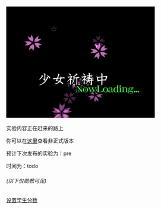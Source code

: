 ![](./pic/pary.gif)



实验内容正在赶来的路上

你可以在[<u>这里</u>](https://github.com/BUAA-SE-Compiling/Slang-tutorial)查看非正式版本

预计下次发布的实验为：pre

时间为：todo



###### (以下仅助教可见)

<u>[设置学生分数](https://www.bilibili.com/video/BV1GJ411x7h7)</u>

###### 
